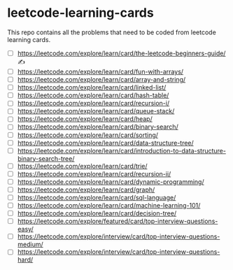 # leetcode-learning-cards
This repo contains all the problems that need to be coded from leetcode learning cards.

- [ ] https://leetcode.com/explore/learn/card/the-leetcode-beginners-guide/ :writing_hand:	
- [ ] https://leetcode.com/explore/learn/card/fun-with-arrays/
- [ ] https://leetcode.com/explore/learn/card/array-and-string/
- [ ] https://leetcode.com/explore/learn/card/linked-list/
- [ ] https://leetcode.com/explore/learn/card/hash-table/
- [ ] https://leetcode.com/explore/learn/card/recursion-i/
- [ ] https://leetcode.com/explore/learn/card/queue-stack/
- [ ] https://leetcode.com/explore/learn/card/heap/
- [ ] https://leetcode.com/explore/learn/card/binary-search/
- [ ] https://leetcode.com/explore/learn/card/sorting/
- [ ] https://leetcode.com/explore/learn/card/data-structure-tree/
- [ ] https://leetcode.com/explore/learn/card/introduction-to-data-structure-binary-search-tree/
- [ ] https://leetcode.com/explore/learn/card/trie/
- [ ] https://leetcode.com/explore/learn/card/recursion-ii/
- [ ] https://leetcode.com/explore/learn/card/dynamic-programming/
- [ ] https://leetcode.com/explore/learn/card/graph/
- [ ] https://leetcode.com/explore/learn/card/sql-language/
- [ ] https://leetcode.com/explore/learn/card/machine-learning-101/
- [ ] https://leetcode.com/explore/learn/card/decision-tree/
- [ ] https://leetcode.com/explore/featured/card/top-interview-questions-easy/
- [ ] https://leetcode.com/explore/interview/card/top-interview-questions-medium/
- [ ] https://leetcode.com/explore/interview/card/top-interview-questions-hard/
